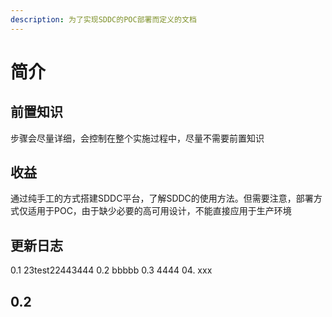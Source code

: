 ```yaml
---
description: 为了实现SDDC的POC部署而定义的文档
---
```


# 简介

## 前置知识

步骤会尽量详细，会控制在整个实施过程中，尽量不需要前置知识

## 收益

通过纯手工的方式搭建SDDC平台，了解SDDC的使用方法。但需要注意，部署方式仅适用于POC，由于缺少必要的高可用设计，不能直接应用于生产环境

## 更新日志
0.1 23test22443444
0.2 bbbbb
0.3 4444
04. xxx

## 0.2